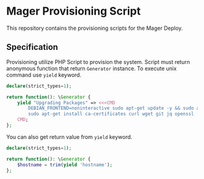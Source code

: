 # Mager Provisioning Script

This repository contains the provisioning scripts for the Mager Deploy.

## Specification

Provisioning utilize PHP Script to provision the system. Script must return anonymous function that return `Generator` instance. To execute unix command use `yield` keyword.

```php
declare(strict_types=1);

return function(): \Generator {
    yield "Upgrading Packages" => <<<CMD
        DEBIAN_FRONTEND=noninteractive sudo apt-get update -y && sudo apt-get upgrade -y
        sudo apt-get install ca-certificates curl wget git jq openssl
    CMD;
};
```

You can also get return value from `yield` keyword.

```php
declare(strict_types=1);

return function(): \Generator {
    $hostname = trim(yield 'hostname');
};
```